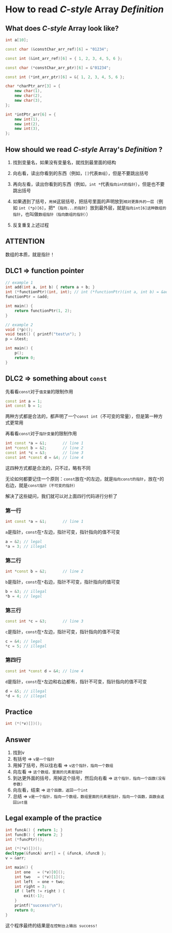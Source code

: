 ﻿# How to read _C-style_ Array _Definition_

## What does _C-style_ Array look like?

```cpp
int a[10];

const char (&constChar_arr_ref)[6] = "01234";

const int (&int_arr_ref)[6] = { 1, 2, 3, 4, 5, 6 };

const char (*constChar_arr_ptr)[6] = &"01234";

const int (*int_arr_ptr)[6] = &{ 1, 2, 3, 4, 5, 6 };

char *charPtr_arr[3] = { 
    new char(1), 
    new char(2), 
    new char(3), 
};

int *intPtr_arr[6] = { 
    new int(1), 
    new int(2), 
    new int(3), 
};
```

## How should we read _C-style_ Array's _Definition_ ?

1. 找到变量名，如果没有变量名，就找到最里面的结构

2. 向右看，读出你看到的东西（例如，`[]`代表`数组`），但是不要跳出括号

3. 再向左看，读出你看到的东西（例如，`int *`代表`指向int的指针`），但是也不要跳出括号

4. 如果遇到了括号，`用掉`这层括号，把括号里面的声明放到`相对更靠外的一层`（例如 `int (*p)[6]`，把*（`指向...的指针`）放到最外层，就是`指向int[6]这种数组的指针`，也叫做`数组指针（指向数组的指针）`）

5. 反复重复上述过程

## ATTENTION

数组的本质，就是指针！

## DLC1 => function pointer

```cpp
// example 1
int add(int a, int b) { return a + b; }
int (*functionPtr)(int, int); // int (*functionPtr)(int a, int b) = &add;
functionPtr = &add;

int main() {
    return functionPtr(1, 2);
}
```

```cpp
// example 2
void (*p)();
void test() { printf("test\n"); }
p = &test;

int main() {
    p();
    return 0;
}
```

## DLC2 => something about `const`

先看看`const`对于`值变量`的限制作用

```cpp
const int a = 1;
int const b = 1;
```

两种方式都是合法的，都声明了一个`const int`（不可变的常量），但是第一种方式更常用

再看看`const`对于`指针变量`的限制作用

```cpp
int const *a = &1;       // line 1
int *const b = &2;       // line 2
const int *c = &3;       // line 3
const int *const d = &4; // line 4
```

这四种方式都是合法的，只不过，略有不同

无论如何都要记住一个原则：`const`放在`*`的左边，就是`指向const的指针`，放在`*`的右边，就是`const指针（不可变的指针）`

解决了这些疑问，我们就可以对上面四行代码进行分析了

### 第一行

```cpp
int const *a = &1;       // line 1
```

`a`是指针，`const`在`*`左边，指针可变，指针指向的值不可变

```cpp
a = &2; // legal
*a = 3; // illegal
```

### 第二行

```cpp
int *const b = &2;       // line 2
```

`b`是指针，`const`在`*`右边，指针不可变，指针指向的值可变

```cpp
b = &3; // illegal
*b = 4; // legal
```

### 第三行

```cpp
const int *c = &3;       // line 3
```

`c`是指针，`const`在`*`左边，指针可变，指针指向的值不可变

```cpp
c = &4; // legal
*c = 5; // illegal
```

### 第四行

```cpp
const int *const d = &4; // line 4
```

`d`是指针，`const`在`*`左边和右边都有，指针不可变，指针指向的值不可变

```cpp
d = &5; // illegal
*d = 6; // illegal
```

## Practice

```cpp
int (*(*v)[])();
```

## Answer

1. 找到v
2. 有括号 => `v是一个指针`
3. 用掉了括号，所以往右看 => `v这个指针，指向一个数组`
4. 向左看 => `这个数组，里面的元素是指针`
5. 到达更外面的括号，用掉这个括号，然后向右看 => `这个指针，指向一个函数(没有参数)`
6. 向左看，结束 => `这个函数，返回一个int`
7. 总结 => `v是一个指针，指向一个数组，数组里面的元素是指针，指向一个函数，函数会返回int值`

## Legal example of the practice

```cpp
int funcA() { return 1; }
int funcB() { return 2; }
int (*funcPtr)();

int (*(*v)[])();
decltype(&funcA) arr[] = { &funcA, &funcB };
v = &arr;

int main() {
    int one   = (*v)[0]();
    int two   = (*v)[1]();
    int left  = one + two;
    int right = 3;
    if ( left != right ) {
        exit(-1);
    }
    printf("success!\n");
    return 0;
}
```

这个程序最终的结果是`在控制台上输出 success!`
